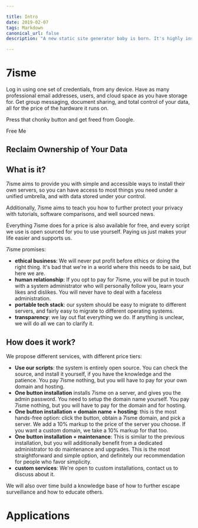 ```yaml
---

title: Intro
date: 2019-02-07
tags: Markdown
canonical_url: false
description: "A new static site generator baby is born. It's highly inspired by Gatsby.js (React based) but built on top of Vue.js. We have been working on it for a year and will have a beta ready soon. You can expect this baby to grow up fast!"

---
```



# 7isme

Log in using one set of credentials, from any device. Have as many professional email addresses, users, and cloud space as you have storage for. Get group messaging, document sharing, and total control of your data, all for the price of the hardware it runs on.

Press that chonky button and get freed from Google.

<chonky-button>
  Free Me
</chonky-button>

## Reclaim Ownership of Your Data

## What is it?

7isme aims to provide you with simple and accessible ways to install their own servers, so you can have access to most things you need under a unified umbrella, and with data stored under your control.

Additionally, 7isme aims to teach you how to further protect your privacy with tutorials, software comparisons, and well sourced news.

Everything 7isme does for a price is also available for free, and every script we use is open sourced for you to use yourself. Paying us just makes your life easier and supports us.

7isme promises:
- **ethical business**: We will never put profit before ethics or doing the right thing. It's bad that we're in a world where this needs to be said, but here we are.
- **human relationship**: If you opt to pay for 7isme, you will be put in touch with a system administrator who will personally follow you, learn your likes and dislikes. You will never have to deal with a faceless administration.
- **portable tech stack**: our system should be easy to migrate to different servers, and fairly easy to migrate to different operating systems.
- **transparency**: we lay out flat everything we do. If anything is unclear, we will do all we can to clarify it.

## How does it work?

We propose different services, with different price tiers:
- **Use our scripts**: the system is entirely open source. You can check the source, and install it yourself, if you have the knowledge and the patience. You pay 7isme nothing, but you will have to pay for your own domain and hosting.
- **One button installation** installs 7isme on a server, and gives you the admin password. You need to setup the domain name yourself. You pay 7isme nothing, but you will have to pay for the domain and for hosting.
- **One button installation + domain name + hosting**: this is the most hands-free option: click the button, obtain a 7isme domain, and pick a server. We add a 10% markup to the price of the server you choose. If you want a custom domain, we take a 10% markup for that too.
- **One button installation + maintenance**: This is similar to the previous installation, but you will additionally benefit from a dedicated administrator to do maintenance and upgrades. This is the most straightforward and simple option, and definitely our recommendation for people who favor simplicity.
- **custom services**: We're open to custom installations, contact us to discuss about it.

We will also over time build a knowledge base of how to further escape surveillance and how to educate others.

# Applications

<features-list>

<template v-slot:features="{ features }"/>

### ... And more:

- Automated backups
- [Carnet](https://github.com/PhieF/CarnetDocumentation), Google Keep-like note taking, with Android, MacOS, Windows, and Linux apps

Optionally:

- Integrations with [OnlyOffice](https://www.onlyoffice.com/) and/or [Collabora](https://www.google.com/search?client=firefox-b-d&q=collabora+online) (those services are not free)
- Bookmark manager
- Download manager (to download files directly on your server)
- Support for [EtherPad](https://etherpad.org/) and [EtherCalc](https://etherpad.org/)
- Audio player
- Emails encryption
- XMPP Chat (an open chat protocol with a lot of applications to choose from)
- Integration with [Wordpress](https://wordpress.org/) for robust publishing needs
- Integration with Gitlab & Gitea
- Integration with [Mattermost](https://mattermost.org/) (a [Slack](https://slack.com/intl/en-sa/) alternative)
- Integration with [Discourse](https://discourse.org/)
- Installation of [WriteFreely](https://writefreely.org/), a Medium-like classy and modern publishing application.

### These are coming soon to the core offering:

<template v-slot:comingSoon="{ comingSoon }">
    <ul>
      <li v-for="feature in comingSoon" :key="feature.id">
        <g-link :to="feature.path">{{ feature.title }}</g-link>
      </li>
    </ul>
  </template>
</features-list>

## What does "7isme" mean?

It's a geeky play on the `0700` [Unix permissions](https://en.wikipedia.org/wiki/File_system_permissions#Numeric_notation), which gives full permissions to the owner of the files, and no permissions to anyone else.

It's also a sufficiently short url to be easy to type.

## Why does it Matter?

If you're here, you probably don't need the lesson. But if you need a refresher, or need to convince someone else:

- Facebook is bad, it steals [citation needed]
- Google is bad also it steals [citation needed]
- Google kills services: https://killedbygoogle.com/
- Services that are trustworthy get sold to untrustworthy actors: whatsapp [citation needed], Private Internet Access
- Snowden citation "not caring about privacy..."
- Big companies leak data all the time [citation needed]. See how the data is badly used [citation needed]
- Centralization means single point of failure [citation needed]

Even entire countries, such as [Sweden](https://www.linkedin.com/posts/karloskarbrannstrom_swedish-social-insurance-agency-one-of-the-activity-6603414501897363457-zI2s/) deem storing information on US servers insecure (to the point of forbidding it).

# Technologies

7isme stands on the shoulder of giants. Each application is detailed below, but we thank especially:

- [Nextcloud](https://nextcloud.com/)
- [YUNoHost](https://yunohost.org/)

We also warmly thank [Framasoft](https://framasoft.org/en/) for their continuous efforts promoting and supporting an emancipated web, outside of corporate control.

Every application that runs on 7isme is open source, with a liberal license. 7isme doesn't tamper with any of the applications. As a matter of fact, every script used in 7isme is itself open source, and you are invited to inspect them, or run them yourself.

